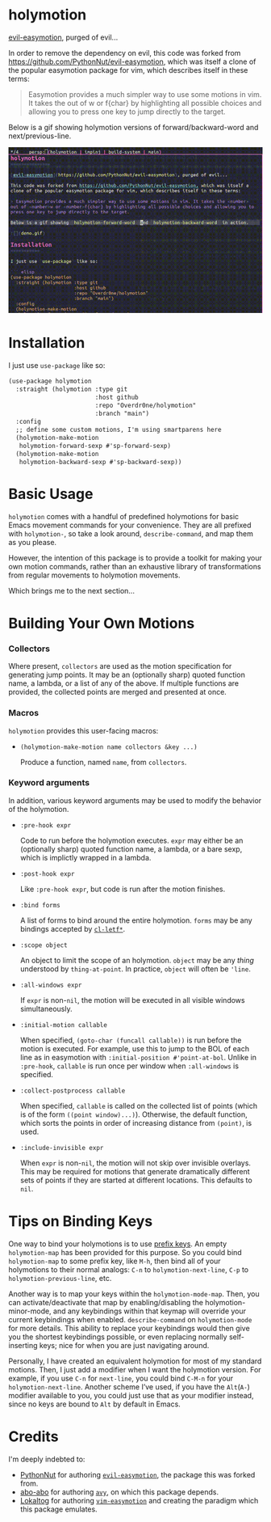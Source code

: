 holymotion
===============

[evil-easymotion](https://github.com/PythonNut/evil-easymotion), purged of evil...

In order to remove the dependency on evil, this code was forked from https://github.com/PythonNut/evil-easymotion, which was itself a clone of the popular easymotion package for vim, which describes itself in these terms:

> Easymotion provides a much simpler way to use some motions in vim. It takes the <number> out of <number>w or <number>f{char} by highlighting all possible choices and allowing you to press one key to jump directly to the target.

Below is a gif showing holymotion versions of forward/backward-word and next/previous-line.

![](demo.gif)

Installation
===========

I just use `use-package` like so:

``` elisp
(use-package holymotion
  :straight (holymotion :type git
                        :host github
                        :repo "Overdr0ne/holymotion"
                        :branch "main")
  :config
  ;; define some custom motions, I'm using smartparens here
  (holymotion-make-motion
   holymotion-forward-sexp #'sp-forward-sexp)
  (holymotion-make-motion
   holymotion-backward-sexp #'sp-backward-sexp))
```

Basic Usage
===========

`holymotion` comes with a handful of predefined holymotions for basic Emacs movement commands for your convenience. They are all prefixed with `holymotion-`, so take a look around, `describe-command`, and map them as you please.

However, the intention of this package is to provide a toolkit for making your own motion commands, rather than an exhaustive library of transformations from regular movements to holymotion movements.

Which brings me to the next section...

Building Your Own Motions
=========================

### Collectors

Where present, `collectors` are used as the motion specification for generating jump points. It may be an (optionally sharp) quoted function name, a lambda, or a list of any of the above. If multiple functions are provided, the collected points are merged and presented at once.

### Macros

`holymotion` provides this user-facing macros:


* `(holymotion-make-motion name collectors &key ...)`

    Produce a function, named `name`, from `collectors`.

### Keyword arguments

In addition, various keyword arguments may be used to modify the behavior of the holymotion.

* `:pre-hook expr`

    Code to run before the holymotion executes. `expr` may either be an (optionally sharp) quoted function name, a lambda, or a bare sexp, which is implictly wrapped in a lambda.

* `:post-hook expr`

    Like `:pre-hook expr`, but code is run after the motion finishes.

* `:bind forms`

    A list of forms to bind around the entire holymotion. `forms` may be any bindings accepted by [`cl-letf*`](http://www.gnu.org/software/emacs/manual/html_node/cl/Modify-Macros.html).

* `:scope object`

    An object to limit the scope of an holymotion. `object` may be any *thing* understood by `thing-at-point`. In practice, `object` will often be `'line`.

* `:all-windows expr`

    If `expr` is non-`nil`, the motion will be executed in all visible windows simultaneously.

* `:initial-motion callable`

    When specified, `(goto-char (funcall callable))` is run before the motion is executed. For example, use this to jump to the BOL of each line as in easymotion with `:initial-position #'point-at-bol`. Unlike in `:pre-hook`, `callable` is run once per window when `:all-windows` is specified.

* `:collect-postprocess callable`

    When specified, `callable` is called on the collected list of points (which is of the form `((point window)...)`). Otherwise, the default function, which sorts the points in order of increasing distance from `(point)`, is used.

* `:include-invisible expr`

    When `expr` is non-`nil`, the motion will not skip over invisible overlays. This may be required for motions that generate dramatically different sets of points if they are started at different locations. This defaults to `nil`.

Tips on Binding Keys
=======

One way to bind your holymotions is to use [prefix keys](https://www.gnu.org/software/emacs/manual/html_node/elisp/Prefix-Keys.html). An empty `holymotion-map` has been provided for this purpose. So you could bind `holymotion-map` to some prefix key, like `M-h`, then bind all of your holymotions to their normal analogs: `C-n` to `holymotion-next-line`, `C-p` to `holymotion-previous-line`, etc.

Another way is to map your keys within the `holymotion-mode-map`. Then, you can activate/deactivate that map by enabling/disabling the holymotion-minor-mode, and any keybindings within that keymap will override your current keybindings when enabled. `describe-command` on `holymotion-mode` for more details. This ability to replace your keybindings would then give you the shortest keybindings possible, or even replacing normally self-inserting keys; nice for when you are just navigating around.

Personally, I have created an equivalent holymotion for most of my standard motions. Then, I just add a modifier when I want the holymotion version. For example, if you use `C-n` for `next-line`, you could bind `C-M-n` for your `holymotion-next-line`. Another scheme I’ve used, if you have the `Alt`(`A-`) modifier available to you, you could just use that as your modifier instead, since no keys are bound to `Alt` by default in Emacs.

Credits
=======
I'm deeply indebted to:
* [PythonNut](https://github.com/PythonNut) for authoring [`evil-easymotion`](https://github.com/PythonNut/evil-easymotion), the package this was forked from.
* [abo-abo](https://github.com/abo-abo) for authoring [`avy`](https://github.com/abo-abo/avy), on which this package depends.
* [Lokaltog](https://github.com/Lokaltog) for authoring [`vim-easymotion`](https://github.com/Lokaltog/vim-easymotion) and creating the paradigm which this package emulates.
